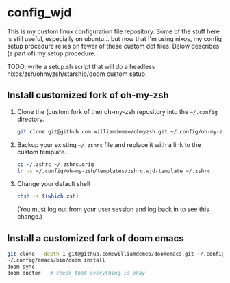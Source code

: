 # config_wjd

This is my custom linux configuration file repository.  Some of the stuff here is still 
useful, especially on ubuntu... but now that I'm using nixos, my config setup procedure
relies on fewer of these custom dot files.  Below describes (a part of) my setup procedure.

TODO: write a setup.sh script that will do a headless nixos/zsh/ohmyzsh/starship/doom 
custom setup.   

## Install customized fork of oh-my-zsh

1. Clone the (custom fork of the) oh-my-zsh repository into the `~/.config` directory.

   ```sh
   git clone git@github.com:williamdemeo/ohmyzsh.git ~/.config/oh-my-zsh
   ```

2. Backup your existing `~/.zshrc` file and replace it with a link to the custom template.

   ```sh
   cp ~/.zshrc ~/.zshrc.orig
   ln -s ~/.config/oh-my-zsh/templates/zshrc.wjd-template ~/.zshrc
   ```

3. Change your default shell

   ```sh
   chsh -s $(which zsh)
   ```

   (You must log out from your user session and log back in to see this change.)
   
## Install a customized fork of doom emacs 

``` sh
git clone --depth 1 git@github.com:williamdemeo/doomemacs.git ~/.config/emacs
~/.config/emacs/bin/doom install
doom sync
doom doctor   # check that everything is okay
```




